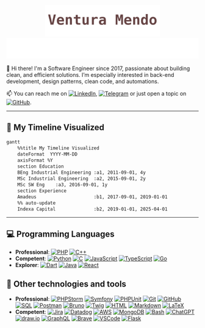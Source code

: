 <!-- **venturarome/venturarome** is a ✨ _special_ ✨ repository because its `README.md` (this file) appears on your GitHub profile. -->

<p align="center">
    <img width="300px" alt="Ventura Mendo" src="./assets/readme-header-name.svg" />
    <br>
    <img width="520px" alt="Crafting software so you don't have to" src="./assets/readme-header-sentences.svg" />
</p>


👋 Hi there! I'm a Software Engineer since 2017, passionate about building clean, and efficient solutions. I’m especially interested in back-end development, design patterns, clean code, and automations.

📫 You can reach me on [![LinkedIn](https://img.shields.io/badge/LinkedIn-venturamendo-blue?logo=logmein&logoColor=white)](https://www.linkedin.com/in/ventura-mendo/), [![Telegram](https://img.shields.io/badge/Telegram-@venturamen-2CA5E0?logo=telegram&logoColor=white)](https://t.me/venturamen) or just open a topic on [![GitHub](https://img.shields.io/badge/venturarome-discussions-689717?style=flat&logo=github)](https://github.com/venturarome).

---

## 🎯 My Timeline Visualized

```mermaid
gantt
    %%title My Timeline Visualized
    dateFormat  YYYY-MM-DD
    axisFormat %Y
    section Education
    BEng Industrial Engineering :a1, 2011-09-01, 4y
    MSc Industrial Engineering  :a2, 2015-09-01, 2y
    MSc SW Eng    :a3, 2016-09-01, 1y
    section Experience
    Amadeus                     :b1, 2017-09-01, 2019-01-01
    %% auto-update
    Indexa Capital              :b2, 2019-01-01, 2025-04-01
```

---

## 💻 Programming Languages
- **Professional**:
    [![PHP](https://img.shields.io/badge/PHP-777BB4.svg?logo=php&logoColor=white)](#)
    [![C++](https://custom-icon-badges.demolab.com/badge/C++-9C033A.svg?logo=cpp2&logoColor=white)](#)
- **Competent**: 
    [![Python](https://img.shields.io/badge/Python-14354C.svg?logo=python&logoColor=white)](#)
    [![C](https://custom-icon-badges.demolab.com/badge/C-03599C.svg?logo=c-in-hexagon&logoColor=white)](#)
    [![JavaScript](https://img.shields.io/badge/JavaScript-F7DF1E?logo=javascript&logoColor=black)](#)
    [![TypeScript](https://img.shields.io/badge/TypeScript-3178C6?logo=typescript&logoColor=white)](#)
    [![Go](https://img.shields.io/badge/Go-00ADD8?logo=go&logoColor=white)](#)
- **Explorer**: 
    [![Dart](https://img.shields.io/badge/Dart-0175C2?logo=dart&logoColor=white)](#)
    [![Java](https://img.shields.io/badge/Java-ED8B00?logo=openjdk&logoColor=white)](#)
    [![React](https://img.shields.io/badge/React-20232a.svg?logo=react&logoColor=%2361DAFB)](#)

## 🧰 Other technologies and tools
- **Professional**:
    [![PHPStorm](https://custom-icon-badges.demolab.com/badge/PHPStorm-143?logo=phpstorm)](https://www.jetbrains.com/phpstorm/)
    [![Symfony](https://img.shields.io/badge/Symfony-111111.svg?logo=symfony&logoColor=white)](#)
    [![PHPUnit](https://custom-icon-badges.demolab.com/badge/PHPUnit-366488.svg?logo=test-tube&logoColor=white)](#)
    [![Git](https://img.shields.io/badge/Git-F05033.svg?logo=git&logoColor=white)](#)
    [![GitHub](https://img.shields.io/badge/GitHub-181717?logo=github)](https://github.com/)
    [![SQL](https://custom-icon-badges.demolab.com/badge/SQL-025E8C.svg?logo=database&logoColor=white)](#)
    [![Postman](https://img.shields.io/badge/Postman-FF6C37?logo=postman&logoColor=white)](#)
    [![Bruno](https://custom-icon-badges.demolab.com/badge/Bruno-3832A0?logo=bruno)](#)
    [![Twig](https://custom-icon-badges.demolab.com/badge/Twig-8F5EA4?logo=twig)](https://twig.symfony.com/)
    [![HTML](https://img.shields.io/badge/HTML-E34F26.svg?logo=html5&logoColor=white)](#)
    [![Markdown](https://img.shields.io/badge/Markdown-000000.svg?logo=markdown&logoColor=white)](#)
    [![LaTeX](https://img.shields.io/badge/LaTeX-008080.svg?logo=LaTeX&logoColor=white)](#)
- **Competent**:
    [![Jira](https://img.shields.io/badge/Jira-0052CC?logo=jira&logoColor=white)](https://www.atlassian.com/software/jira)
    [![Datadog](https://img.shields.io/badge/Datadog-632CA6?logo=datadog&logoColor=white)](https://www.datadoghq.com/)
    [![AWS](https://img.shields.io/badge/AWS-232F3E?logo=amazonaws&logoColor=white)](https://aws.amazon.com/)
    [![MongoDB](https://img.shields.io/badge/MongoDB-4ea94b.svg?logo=mongodb&logoColor=white)](#)
    [![Bash](https://img.shields.io/badge/Bash-4EAA25?logo=gnubash&logoColor=white)](https://www.gnu.org/software/bash/)
    [![ChatGPT](https://custom-icon-badges.demolab.com/badge/ChatGPT-10a37f?logo=chatgpt)](https://openai.com/chatgpt)
    [![draw.io](https://custom-icon-badges.demolab.com/badge/Draw.io-F7931E?logo=drawio)](https://app.diagrams.net/)
    [![GraphQL](https://img.shields.io/badge/GraphQL-E10098?logo=graphql&logoColor=white)](https://graphql.org/)
    [![Brave](https://img.shields.io/badge/-Brave-FB542B?logo=brave&logoColor=white)](#)
    [![VSCode](https://img.shields.io/badge/Visual%20Studio%20Code-0078d7.svg?logo=visual-studio-code&logoColor=white)](#)
    [![Flask](https://img.shields.io/badge/Flask-000000.svg?logo=flask&logoColor=white)](#)
